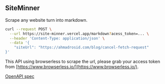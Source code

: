 ## SiteMinner

Scrape any website turn into markdown.

```bash
curl --request POST \
  --url https://site-minner.vercel.app/markdown?acess_token=... \
  --header 'Content-Type: application/json' \
  --data '{
	"siteUrl": "https://ahmadrosid.com/blog/cancel-fetch-request"
}'
```

This API using browserless to scrape the url, please grab your access token from [https://www.browserless.io/](https://www.browserless.io/).

[OpenAPI spec](https://site-minner.vercel.app/swagger.json)
